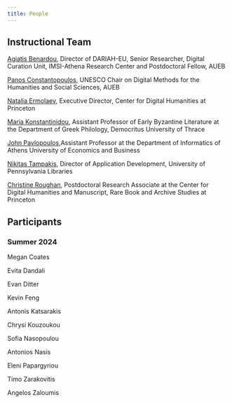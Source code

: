 ```yaml
---
title: People
---
```


## Instructional Team

[Agiatis Benardou](http://www.dcu.gr/en/%CE%B1%CE%B3%CE%B9%CE%AC%CF%84%CE%B9%CF%82-%CE%BC%CF%80%CE%B5%CE%BD%CE%AC%CF%81%CE%B4%CE%BF%CF%85/), Director of DARIAH-EU, Senior Researcher, Digital Curation Unit, IMSI-Athena Research Center and Postdoctoral Fellow, AUEB

[Panos Constantopoulos](https://www.aueb.gr/en/faculty_page/constantopoulos-panos), UNESCO Chair on Digital Methods for the Humanities and Social Sciences, AUEB

[Natalia Ermolaev](https://cdh.princeton.edu/people/natasha-ermolaev/), Executive Director, Center for Digital Humanities at Princeton

[Maria Konstantinidou](https://hellenicstudies.duth.gr/teachers/maria-konstantinidou-en/), Assistant Professor of Early Byzantine Literature at the Department of Greek Philology, Democritus University of Thrace

[John Pavlopoulos](https://ipavlopoulos.github.io/),Assistant Professor at the Department of Informatics of Athens University of Economics and Business

[Nikitas Tampakis](https://www.library.upenn.edu/detail/person/nikitas-tampakis), Director of Application Development, University of Pennsylvania Libraries

[Christine Roughan](https://marbas.princeton.edu/people/christine-roughan), Postdoctoral Research Associate at the Center for Digital Humanities and Manuscript, Rare Book and Archive Studies at Princeton 


## Participants

### Summer 2024

Megan Coates

Evita Dandali

Evan Ditter

Kevin Feng

Antonis Katsarakis

Chrysi Kouzoukou

Sofia Nasopoulou

Antonios Nasis

Eleni Papargyriou

Timo Zarakovitis

Angelos Zaloumis

